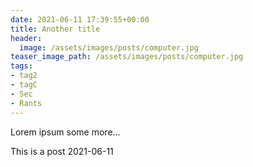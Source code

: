 ```yaml
---
date: 2021-06-11 17:39:55+00:00
title: Another title
header:
  image: /assets/images/posts/computer.jpg
teaser_image_path: /assets/images/posts/computer.jpg
tags:
- tag2
- tagC
- Sec
- Rants
---
```


Lorem ipsum some more...

This is a post 2021-06-11
